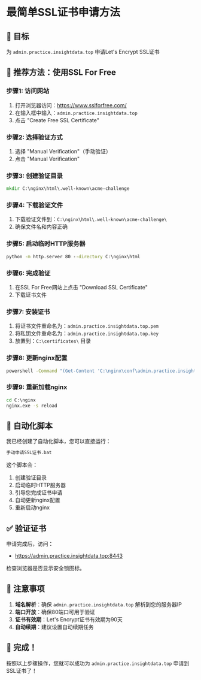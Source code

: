 # 最简单SSL证书申请方法

## 🎯 目标
为 `admin.practice.insightdata.top` 申请Let's Encrypt SSL证书

## 🚀 推荐方法：使用SSL For Free

### 步骤1: 访问网站
1. 打开浏览器访问：https://www.sslforfree.com/
2. 在输入框中输入：`admin.practice.insightdata.top`
3. 点击 "Create Free SSL Certificate"

### 步骤2: 选择验证方式
1. 选择 "Manual Verification"（手动验证）
2. 点击 "Manual Verification"

### 步骤3: 创建验证目录
```cmd
mkdir C:\nginx\html\.well-known\acme-challenge
```

### 步骤4: 下载验证文件
1. 下载验证文件到：`C:\nginx\html\.well-known\acme-challenge\`
2. 确保文件名和内容正确

### 步骤5: 启动临时HTTP服务器
```cmd
python -m http.server 80 --directory C:\nginx\html
```

### 步骤6: 完成验证
1. 在SSL For Free网站上点击 "Download SSL Certificate"
2. 下载证书文件

### 步骤7: 安装证书
1. 将证书文件重命名为：`admin.practice.insightdata.top.pem`
2. 将私钥文件重命名为：`admin.practice.insightdata.top.key`
3. 放置到：`C:\certificates\` 目录

### 步骤8: 更新nginx配置
```cmd
powershell -Command "(Get-Content 'C:\nginx\conf\admin.practice.insightdata.top.conf') -replace 'practice\.insightdata\.top\.pem', 'admin.practice.insightdata.top.pem' -replace 'practice\.insightdata\.top\.key', 'admin.practice.insightdata.top.key' | Set-Content 'C:\nginx\conf\admin.practice.insightdata.top.conf'"
```

### 步骤9: 重新加载nginx
```cmd
cd C:\nginx
nginx.exe -s reload
```

## 🔧 自动化脚本

我已经创建了自动化脚本，您可以直接运行：

```cmd
手动申请SSL证书.bat
```

这个脚本会：
1. 创建验证目录
2. 启动临时HTTP服务器
3. 引导您完成证书申请
4. 自动更新nginx配置
5. 重新启动nginx

## ✅ 验证证书

申请完成后，访问：
- https://admin.practice.insightdata.top:8443

检查浏览器是否显示安全锁图标。

## 📝 注意事项

1. **域名解析**：确保 `admin.practice.insightdata.top` 解析到您的服务器IP
2. **端口开放**：确保80端口可用于验证
3. **证书有效期**：Let's Encrypt证书有效期为90天
4. **自动续期**：建议设置自动续期任务

## 🎉 完成！

按照以上步骤操作，您就可以成功为 `admin.practice.insightdata.top` 申请到SSL证书了！

